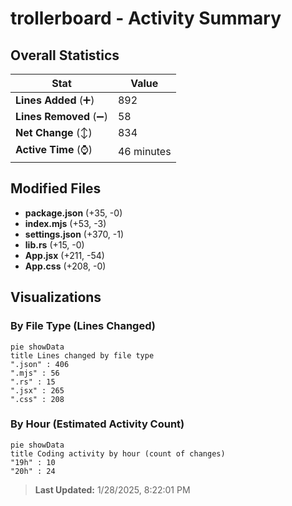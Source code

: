# trollerboard - Activity Summary 

## Overall Statistics

| Stat                   | Value                                                             |
| ---------------------- | ----------------------------------------------------------------- |
| **Lines Added** (➕)   | 892                                          |
| **Lines Removed** (➖) | 58                                        |
| **Net Change** (↕)    | 834                |
| **Active Time** (⌚)   | 46 minutes |


## Modified Files
- **package.json** (+35, -0)
- **index.mjs** (+53, -3)
- **settings.json** (+370, -1)
- **lib.rs** (+15, -0)
- **App.jsx** (+211, -54)
- **App.css** (+208, -0)

## Visualizations

### By File Type (Lines Changed)

```mermaid
pie showData
title Lines changed by file type
".json" : 406
".mjs" : 56
".rs" : 15
".jsx" : 265
".css" : 208
```

### By Hour (Estimated Activity Count)

```mermaid
pie showData
title Coding activity by hour (count of changes)
"19h" : 10
"20h" : 24
```


> **Last Updated:** 1/28/2025, 8:22:01 PM